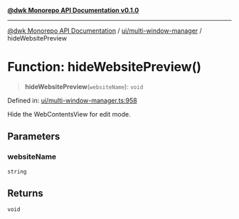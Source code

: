 [**@dwk Monorepo API Documentation v0.1.0**](../../../README.md)

---

[@dwk Monorepo API Documentation](../../../README.md) / [ui/multi-window-manager](../README.md) / hideWebsitePreview

# Function: hideWebsitePreview()

> **hideWebsitePreview**(`websiteName`): `void`

Defined in: [ui/multi-window-manager.ts:958](https://github.com/Anglesite/anglesite/blob/97bc711271b9559b54e48a9e5995ecc7ba9204f9/anglesite/app/ui/multi-window-manager.ts#L958)

Hide the WebContentsView for edit mode.

## Parameters

### websiteName

`string`

## Returns

`void`
